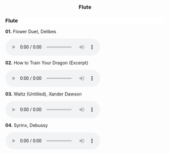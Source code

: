 <h3 style="text-align: center" class="hideOnMobile">Flute</h3>

<!-- begin instrument js-flickity-->
<div class="gallery"
  data-flickity-options='{ 
    "watchCSS": true, "wrapAround": true
  }'>
  <div class="gallery-cell">
    <div class="sampleContainer">
      <div class="sampleMeta" style="background: url(/static/img/flute_closeup.jpg) white top right/cover no-repeat">
        <h3>Flute</h3>
      </div>
      <div class="sampleMp3">
        <div class="mp3Container">
          <div class="mp3Item">
            <p><b>01.</b> Flower Duet, Delibes</p>
            <audio controls style="background: none">
              <source src="/static/mp3/flute 1.mp3" type="audio/mpeg">
              Your browser does not support the audio element.
            </audio>
          </div>
          <div class="mp3Item">
            <p><b>02.</b> How to Train Your Dragon (Excerpt)</p>
            <audio controls style="background: none">
              <source src="/static/mp3/flute 2.mp3" type="audio/mpeg">
              Your browser does not support the audio element.
            </audio>
          </div>
          <div class="mp3Item">
            <p><b>03.</b> Waltz (Untitled), Xander Dawson</p>
            <audio controls style="background: none">
              <source src="/static/mp3/flute 3.mp3" type="audio/mpeg">
              Your browser does not support the audio element.
            </audio>
          </div>
          <div class="mp3Item">
            <p><b>04.</b> Syrinx, Debussy</p>
            <audio controls style="background: none">
              <source src="/static/mp3/flute 4.mp3" type="audio/mpeg">
              Your browser does not support the audio element.
            </audio>
          </div>
        </div>
      </div>
    </div>    
  </div>
  <!-- <div class="gallery-cell">
    <div class="sampleContainer">
      <div class="sampleMeta" style="background: url(/static/img/flute.jpg) white top right/cover no-repeat">
        <h3 class="hideOnMobile">Flute</h3>
      </div>
      <div class="sampleMp3">
        <p>My flute is a Yamaha 462. At the end of 2019, I was looking to get my own flute. I had been playing on a school issued flute for about a year and a half, and decided that I wanted to have an instrument that I could call my own. I went to Atlas Music where I was able to try out a ton of different flutes. On the car ride home, I decided that Felix would be the perfect name for my flute! I love exploring flute technique and repertoire during my practice sessions on this flute.</p>
        <iframe width="100%" height="315" src="https://www.youtube.com/embed/LQSnut3iz6E" frameborder="0" allow="accelerometer; autoplay; clipboard-write; encrypted-media; gyroscope; picture-in-picture" allowfullscreen></iframe>
      </div>
    </div>    
  </div> -->
</div>
<!-- end instrument -->
